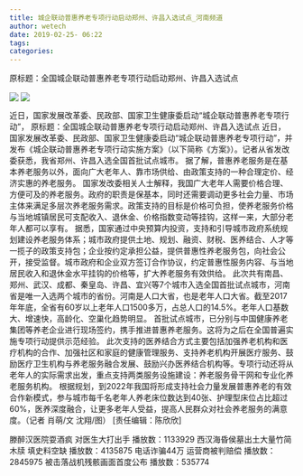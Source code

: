 ```yaml
---
title: 城企联动普惠养老专项行动启动郑州、许昌入选试点_河南频道
author: wetech
date: 2019-02-25- 06:22
tags: 
categories: 
---
```

原标题：全国城企联动普惠养老专项行动启动郑州、许昌入选试点
<!-- more -->
                
<img align="center" border="0" src="http://mengma.jinbw.com.cn/upload/20190224/20190224133218_807.jpg" />
                
<img align="center" border="0" src="http://p2.ifengimg.com/a/2016/0810/204c433878d5cf9size1_w16_h16.png" />
            
近日，国家发展改革委、民政部、国家卫生健康委启动“城企联动普惠养老专项行动”，
原标题：全国城企联动普惠养老专项行动启动郑州、许昌入选试点
近日，国家发展改革委、民政部、国家卫生健康委启动“城企联动普惠养老专项行动”，并发布《城企联动普惠养老专项行动实施方案》（以下简称《方案》）。记者从省发改委获悉，我省郑州、许昌入选全国首批试点城市。
据了解，普惠养老服务是在基本养老服务以外，面向广大老年人、靠市场供给、由政策支持的一种合理定价、经济实惠的养老服务。
国家发改委相关人士解释，我国广大老年人需要价格合理、方便可及的养老服务。政府的职责是保基本，同时还需要调动更多社会力量、市场主体来满足多层次养老服务需求。政策支持的目标是价格可负担，使养老服务价格与当地城镇居民可支配收入、退休金、价格指数变动等挂钩，这样一来，大部分老年人都可以享有。
据悉，国家通过中央预算内投资，支持和引导城市政府系统规划建设养老服务体系；城市政府提供土地、规划、融资、财税、医养结合、人才等一揽子的政策支持包；企业按约定承担公益，提供普惠性养老服务包，向社会公开，接受监督。城市政府和企业双方签订合作协议，约定普惠性服务内容、与当地居民收入和退休金水平挂钩的价格等，扩大养老服务有效供给。
此次共有南昌、郑州、武汉、成都、秦皇岛、许昌、宜兴等7个城市入选全国首批试点城市，河南省是唯一入选两个城市的省份。河南是人口大省，也是老年人口大省。截至2017年年底，全省有60岁以上老年人口1500多万，占总人口的14.5%。老年人口基数大、增速快，高龄化、空巢化趋势明显。
首批试点城市，已分别与中国健康养老集团等养老企业进行现场签约，携手推进普惠养老服务。这将为之后在全国普遍实施专项行动提供示范经验。
此次支持的医养结合方式主要包括加强养老机构和医疗机构的合作、加强社区和家庭的健康管理服务、支持养老机构开展医疗服务、鼓励医疗卫生机构与养老服务融合发展、鼓励兴办医养结合机构等。专项行动还将从老年人的实际需求出发，重点支持两类服务设施建设：养老服务骨干网和专业化养老服务机构。
根据规划，到2022年我国将形成支持社会力量发展普惠养老的有效合作新模式，参与城市每千名老年人养老床位数达到40张、护理型床位占比超过60%，医养深度融合，让更多老年人受益，提高人民群众对社会养老服务的满意度。（记者 肖萌/文 沈翔/图）
[责任编辑：陈欣欣]
            
滕醉汉医院耍酒疯 对医生大打出手
播放数：1133929
西汉海昏侯墓出土大量竹简木牍 填史料空缺
播放数：4135875
电话诈骗44万 运营商被判赔偿
播放数：2845975
被击落战机残骸画面首度公布
播放数：535774
